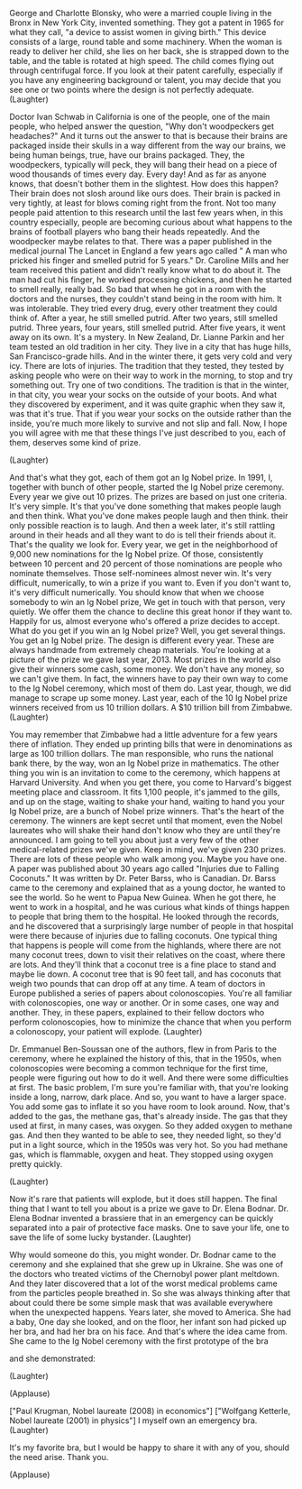 
George and Charlotte Blonsky, who were
a married couple living in
the Bronx in New York City,
invented something.
They got a patent in
1965 for what they call,
&quot;a device to assist women in giving birth.&quot;
This device consists of a large, round table
and some machinery.
When the woman is ready to deliver her child,
she lies on her back,
she is strapped down to the table,
and the table is rotated at high speed.
The child comes flying out
through centrifugal force.
If you look at their patent carefully,
especially if you have any
engineering background or talent,
you may decide that you see
one or two points where the design is 
not perfectly adequate. 
(Laughter)

Doctor Ivan Schwab in California
is one of the people, 
one of the main people,
who helped answer the question,
&quot;Why don&#39;t woodpeckers get headaches?&quot;
And it turns out the answer to that
is because their brains
are packaged inside their skulls
in a way different from the way
our brains, we being human beings,
true, have our brains packaged.
They, the woodpeckers, typically
will peck, they will bang their head
on a piece of wood thousands 
of times every day. Every day!
And as far as anyone knows,
that doesn&#39;t bother them in the slightest.
How does this happen?
Their brain does not slosh around like ours does.
Their brain is packed in very tightly,
at least for blows coming 
right from the front.
Not too many people paid attention
to this research until
the last few years
when, in this country especially,
people are becoming curious about
what happens to the brains
of football players
who bang their heads repeatedly.
And the woodpecker maybe relates to that.
There was a paper published
in the medical journal The Lancet
in England a few years ago called
&quot; A man who pricked his finger
and smelled putrid for 5 years.&quot;
Dr. Caroline Mills and her team
received this patient and didn&#39;t 
really know what to do about it.
The man had cut his finger,
he worked processing chickens,
and then he started to
smell really, really bad.
So bad that when 
he got in a room
with the doctors and the nurses,
they couldn&#39;t stand being 
in the room with him.
It was intolerable.
They tried every drug,
every other treatment
they could think of.
After a year, he still 
smelled putrid.
After two years, still smelled putrid.
Three years, four years,
still smelled putrid.
After five years, it went away on its own.
It&#39;s a mystery.
In New Zealand, Dr. Lianne Parkin
and her team tested an old 
tradition in her city.
They live in a city that has huge hills,
San Francisco-grade hills.
And in the winter there,
it gets very cold
and very icy.
There are lots of injuries.
The tradition that they tested,
they tested by asking people
who were on their way to 
work in the morning,
to stop and try something out.
Try one of two conditions.
The tradition is that in the winter,
in that city, you wear your socks
on the outside of your boots.
And what they discovered by experiment,
and it was quite graphic when they saw it,
was that it&#39;s true.
That if you wear your socks on the 
outside rather than the inside,
you&#39;re much more likely 
to survive and not slip and fall.
Now, I hope you will agree
with me that these things
I&#39;ve just described to you,
each of them, deserves some kind of prize.

(Laughter)

And that&#39;s what they got,
each of them got an Ig Nobel prize.
In 1991, I, together with bunch of other people,
started the Ig Nobel prize ceremony.
Every year we give out 10 prizes.
The prizes are based on just 
one criteria. It&#39;s very simple.
It&#39;s that you&#39;ve done something that 
makes people laugh and then think.
What you&#39;ve done makes 
people laugh and then think.
their only possible reaction is to laugh.
And then a week later,
it&#39;s still rattling around in their heads
and all they want to do 
is tell their friends about it.
That&#39;s the quality we look for.
Every year, we get in the neighborhood
of 9,000 new nominations 
for the Ig Nobel prize.
Of those, consistently between 10 percent
and 20 percent of those nominations
are people who nominate themselves.
Those self-nominees almost never win.
It&#39;s very difficult, numerically, 
to win a prize if you want to.
Even if you don&#39;t want to,
it&#39;s very difficult numerically.
You should know that when 
we choose somebody
to win an Ig Nobel prize,
We get in touch with that person, very quietly.
We offer them the chance to decline
this great honor if they want to.
Happily for us, almost everyone 
who&#39;s offered a prize
decides to accept.
What do you get if you
win an Ig Nobel prize?
Well, you get several things.
You get an Ig Nobel prize.
The design is different every year.
These are always handmade
from extremely cheap materials.
You&#39;re looking at a picture
of the prize we gave last year, 2013.
Most prizes in the world also give
their winners some cash, some money.
We don&#39;t have any money,
so we can&#39;t give them.
In fact, the winners have to
pay their own way
to come to the Ig Nobel ceremony,
which most of them do.
Last year, though, we did manage
to scrape up some money.
Last year, each of the 10
Ig Nobel prize winners
received from us 10 trillion dollars.
A $10 trillion bill from Zimbabwe. 
(Laughter)

You may remember that 
Zimbabwe had a little adventure
for a few years there of inflation.
They ended up printing bills
that were in denominations as
large as 100 trillion dollars.
The man responsible, who runs
the national bank there, by the way,
won an Ig Nobel prize in mathematics.
The other thing you win is an invitation
to come to the ceremony,
which happens at Harvard University.
And when you get there,
you come to Harvard&#39;s biggest 
meeting place and classroom.
It fits 1,100 people,
it&#39;s jammed to the gills,
and up on the stage,
waiting to shake your hand,
waiting to hand you your Ig Nobel prize,
are a bunch of Nobel prize winners.
That&#39;s the heart of the ceremony.
The winners are kept secret until that moment,
even the Nobel laureates 
who will shake their hand
don&#39;t know who they are
until they&#39;re announced.
I am going to tell you 
about just a very few
of the other medical-related prizes we&#39;ve given.
Keep in mind, we&#39;ve given 230 prizes. 
There are lots of these people
who walk among you.
Maybe you have one.
A paper was published about 30 years ago
called &quot;Injuries due to Falling Coconuts.&quot;
It was written by Dr. Peter Barss,
who is Canadian.
Dr. Barss came to the ceremony
and explained that as a young doctor,
he wanted to see the world.
So he went to Papua New Guinea.
When he got there, he went to work
in a hospital, and he was curious
what kinds of things happen to people
that bring them to the hospital.
He looked through the 
records, and he discovered
that a surprisingly large number of people
in that hospital were there
because of injuries due to falling coconuts.
One typical thing that happens is
people will come from the highlands,
where there are not many coconut trees,
down to visit their relatives on the coast,
where there are lots.
And they&#39;ll think that a coconut tree
is a fine place to stand and maybe lie down.
A coconut tree that is 90 feet tall,
and has coconuts that weigh two pounds
that can drop off at any time.
A team of doctors in Europe
published a series of papers
about colonoscopies.
You&#39;re all familiar with colonoscopies,
one way or another.
Or in some cases,
one way and another.
They, in these papers,
explained to their fellow doctors
who perform colonoscopies,
how to minimize the chance
that when you perform a colonoscopy,
your patient will explode. 
(Laughter)

Dr. Emmanuel Ben-Soussan
one of the authors,
flew in from Paris to the ceremony,
where he explained the history of this,
that in the 1950s,
when colonoscopies were becoming
a common technique for the first time,
people were figuring out how to do it well.
And there were some difficulties at first.
The basic problem, I&#39;m sure you&#39;re familiar with,
that you&#39;re looking inside a 
long, narrow, dark place.
And so, you want to have a larger space.
You add some gas to inflate it
so you have room to look around.
Now, that&#39;s added to the 
gas, the methane gas,
that&#39;s already inside.
The gas that they used at first,
in many cases, was oxygen.
So they added oxygen to methane gas.
And then they wanted to be able to see,
they needed light,
so they&#39;d put in a light source,
which in the 1950s was very hot.
So you had methane gas, which is flammable,
oxygen and heat.
They stopped using oxygen pretty quickly.

(Laughter)

Now it&#39;s rare that patients will explode,
but it does still happen.
The final thing that I want 
to tell you about is a prize
we gave to Dr. Elena Bodnar.
Dr. Elena Bodnar invented a brassiere
that in an emergency
can be quickly separated 
into a pair of protective face masks.
One to save your life,
one to save the life of some 
lucky bystander. 
(Laughter)

Why would someone do this, you might wonder.
Dr. Bodnar came to the ceremony
and she explained that 
she grew up in Ukraine.
She was one of the doctors who treated victims
of the Chernobyl power plant meltdown.
And they later discovered that
a lot of the worst medical problems
came from the particles people breathed in.
So she was always thinking after that
about could there be some simple mask
that was available everywhere
when the unexpected happens.
Years later, she moved to America.
She had a baby,
One day she looked, and on the floor,
her infant son had picked up her bra,
and had her bra on his face.
And that&#39;s where the idea came from.
She came to the Ig Nobel ceremony
with the first prototype of the bra

and she demonstrated:

(Laughter)
 
(Applause)

[&quot;Paul Krugman, Nobel laureate 
(2008) in economics&quot;]
[&quot;Wolfgang Ketterle, Nobel 
laureate (2001) in physics&quot;]
I myself own an emergency bra. 
(Laughter)

It&#39;s my favorite bra,
but I would be happy to 
share it with any of you,
should the need arise.
Thank you.

(Applause)

